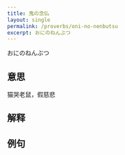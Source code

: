 ```yaml
---
title: 鬼の念仏
layout: single
permalink: /proverbs/oni-no-nenbutsu
excerpt: おにのねんぶつ
---
```


おにのねんぶつ

## 意思

猫哭老鼠，假慈悲

## 解释

## 例句

